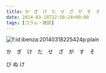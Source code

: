 ```yaml
---
title: か　ぎ　け　た　せ　ざ　が　す　そ
date: 2014-03-18T22:58:24+09:00
tags: [コラム・雑談]
---
```


<span itemscope itemtype="http://schema.org/Photograph"><img src="/2014/03/18/225824/20140318225424.png" alt="f:id:ibenza:20140318225424p:plain" title="f:id:ibenza:20140318225424p:plain" class="hatena-fotolife" itemprop="image"></span>

か　ぎ　け　た　せ　ざ　が　す　そ

び
ぬ
け

